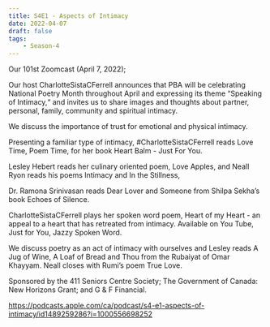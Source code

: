 ```yaml
---
title: S4E1 - Aspects of Intimacy
date: 2022-04-07
draft: false
tags:
    - Season-4
---
```


Our 101st Zoomcast (April 7, 2022);

Our host CharlotteSistaCFerrell announces that PBA will be celebrating National Poetry Month throughout April and expressing its theme “Speaking of Intimacy,“  and invites us to share images and thoughts about partner, personal, family, community and spiritual intimacy.

We discuss the importance of trust for emotional and physical intimacy.

Presenting a familiar type of intimacy, #CharlotteSistaCFerrell reads Love Time, Poem Time, for her book Heart Balm - Just For You.

Lesley Hebert reads her culinary oriented poem, Love Apples, and Neall Ryon reads his poems Intimacy and In the Stillness,

Dr. Ramona Srinivasan reads Dear Lover and Someone from Shilpa Sekha’s book Echoes of Silence.

CharlotteSistaCFerrell plays her spoken word poem, Heart of my Heart - an appeal to a heart that has retreated from intimacy. Available on You Tube, Just for You, Jazzy Spoken Word.

We discuss poetry as an act of intimacy with ourselves and Lesley reads A Jug of Wine, A Loaf of Bread and Thou from the Rubaiyat of Omar Khayyam. Neall closes with Rumi’s poem True Love.

Sponsored by the 411 Seniors Centre Society; The Government of Canada: New Horizons Grant; and G & F Financial.

https://podcasts.apple.com/ca/podcast/s4-e1-aspects-of-intimacy/id1489259286?i=1000556698252